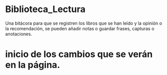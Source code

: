 # Biblioteca_Lectura
Una bitácora para que se registren los libros que se han leído y la opinión o la recomendación, se pueden añadir notas o guardar frases, capturas o anotaciones.

# inicio de los cambios que se verán en la página. 


